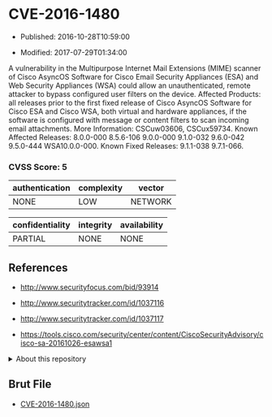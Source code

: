 # CVE-2016-1480

- Published: 2016-10-28T10:59:00

- Modified: 2017-07-29T01:34:00

A vulnerability in the Multipurpose Internet Mail Extensions (MIME) scanner of Cisco AsyncOS Software for Cisco Email Security Appliances (ESA) and Web Security Appliances (WSA) could allow an unauthenticated, remote attacker to bypass configured user filters on the device. Affected Products: all releases prior to the first fixed release of Cisco AsyncOS Software for Cisco ESA and Cisco WSA, both virtual and hardware appliances, if the software is configured with message or content filters to scan incoming email attachments. More Information: CSCuw03606, CSCux59734. Known Affected Releases: 8.0.0-000 8.5.6-106 9.0.0-000 9.1.0-032 9.6.0-042 9.5.0-444 WSA10.0.0-000. Known Fixed Releases: 9.1.1-038 9.7.1-066.

### CVSS Score: **5**

| authentication | complexity | vector |
| --- | --- | --- |
| NONE | LOW | NETWORK |

| confidentiality | integrity | availability |
| --- | --- | --- |
| PARTIAL | NONE | NONE |

## References

* http://www.securityfocus.com/bid/93914

* http://www.securitytracker.com/id/1037116

* http://www.securitytracker.com/id/1037117

* https://tools.cisco.com/security/center/content/CiscoSecurityAdvisory/cisco-sa-20161026-esawsa1

<details>
<summary>About this repository</summary> 

  This repository is part of the project [Live Hack CVE](https://github.com/Live-Hack-CVE). Main website can be found [www.live-hack.org](https://www.live-hack.org) 
  
  Made by [Sn0wAlice](https://github.com/Sn0wAlice) for the people that care about security and need to have a feed of the latest CVEs. Hope you enjoy it, don't forget to star the repo and follow me on [Twitter](https://twitter.com/Sn0wAlice) and [Github](https://github.com/Sn0wAlice). And that is my [personnal website](https://www.alice-snow.me/)

  - [Home Page](https://github.com/Live-Hack-CVE)
  - [Framework](https://github.com/Live-Hack-CVE/cve-framework)
  - [CVE database](https://github.com/Live-Hack-CVE/full_database)
  - [Changelog](https://github.com/Live-Hack-CVE/Changelog)
</details>

## Brut File

* [CVE-2016-1480.json](https://raw.githubusercontent.com/Live-Hack-CVE/full_database/main/cves/2016/CVE-2016-1480.json)

